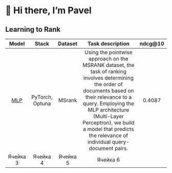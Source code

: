 <h1>👋 Hi there, I’m Pavel</h1>

<h2>Learning to Rank</h2>

| Model      | Stack           | Dataset    | Task description                                                                                                                   | ndcg@10 |
|:----------:|:---------------:|:----------:|:----------------------------------------------------------------------------------------------------------------------------------:|:-------:|
| [MLP](https://github.com/pkshcherbakov/Data_Science/blob/main/LTR/MLP_MSRANK.ipynb)       | PyTorch, Optuna | MSrank     | Using the pointwise approach on the MSRANK dataset, the task of ranking involves determining the order of documents based on their relevance to a query. Employing the MLP architecture (Multi-Layer Perceptron), we build a model that predicts the relevance of individual query-document pairs.| 0.4087                                                                                                  
| Ячейка 3   | Ячейка 4        | Ячейка 5   | Ячейка 6|
                                                                                                                


<!---
pkshcherbakov/pkshcherbakov is a ✨ special ✨ repository because its `README.md` (this file) appears on your GitHub profile.
You can click the Preview link to take a look at your changes.
--->
